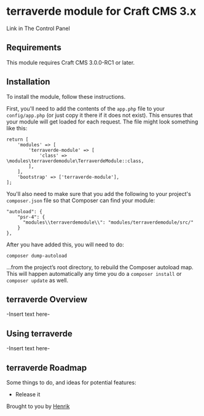 # terraverde module for Craft CMS 3.x

Link in The Control Panel

## Requirements

This module requires Craft CMS 3.0.0-RC1 or later.

## Installation

To install the module, follow these instructions.

First, you'll need to add the contents of the `app.php` file to your `config/app.php` (or just copy it there if it does not exist). This ensures that your module will get loaded for each request. The file might look something like this:
```
return [
    'modules' => [
        'terraverde-module' => [
            'class' => \modules\terraverdemodule\TerraverdeModule::class,
        ],
    ],
    'bootstrap' => ['terraverde-module'],
];
```
You'll also need to make sure that you add the following to your project's `composer.json` file so that Composer can find your module:

    "autoload": {
        "psr-4": {
          "modules\\terraverdemodule\\": "modules/terraverdemodule/src/"
        }
    },

After you have added this, you will need to do:

    composer dump-autoload
 
 …from the project’s root directory, to rebuild the Composer autoload map. This will happen automatically any time you do a `composer install` or `composer update` as well.

## terraverde Overview

-Insert text here-

## Using terraverde

-Insert text here-

## terraverde Roadmap

Some things to do, and ideas for potential features:

* Release it

Brought to you by [Henrik](henrik-hentschel.de)
